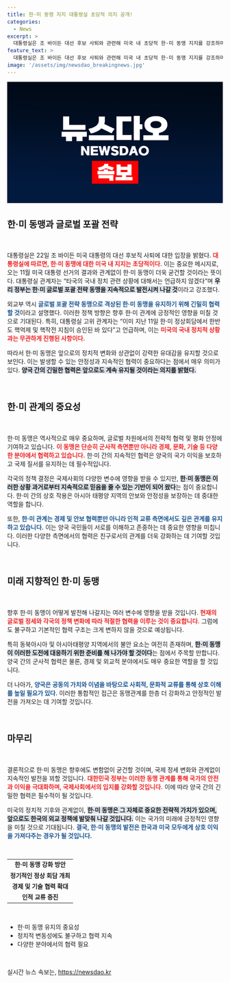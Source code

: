 ```yaml
---
title: 한·미 동맹 지지 대통령실 초당적 의지 공개!
categories:
  - News
excerpt: >
  대통령실은 조 바이든 대선 후보 사퇴와 관련해 미국 내 초당적 한·미 동맹 지지를 강조하며, 대선 결과와 관계없이 굳건한 동맹 관계를 유지할 것이라고 밝혔습니다.
feature_text: >
  대통령실은 조 바이든 대선 후보 사퇴와 관련해 미국 내 초당적 한·미 동맹 지지를 강조하며, 대선 결과와 관계없이 굳건한 동맹 관계를 유지할 것이라고 밝혔습니다.
image: '/assets/img/newsdao_breakingnews.jpg'
---
```


<p><img src="/assets/img/newsdao_breakingnews.jpg" alt="bookingtag 속보" /></p>

<h2 data-ke-size="size26">한·미 동맹과 글로벌 포괄 전략</h2>

<p data-ke-size="size16">&nbsp;</p>

<p>대통령실은 22일 조 바이든 미국 대통령의 대선 후보직 사퇴에 대한 입장을 밝혔다. <b><span style="color: #ee2323;">대통령실에 따르면, 한·미 동맹에 대한 미국 내 지지는 초당적이다.</span></b> 이는 중요한 메시지로, 오는 11월 미국 대통령 선거의 결과와 관계없이 한·미 동맹이 더욱 굳건할 것이라는 뜻이다. 대통령실 관계자는 “타국의 국내 정치 관련 상황에 대해서는 언급하지 않겠다”며 <b><span style="background-color: #21538527;">우리 정부는 한·미 글로벌 포괄 전략 동맹을 지속적으로 발전시켜 나갈 것</span></b>이라고 강조했다. </p>

<p>외교부 역시 <b><span style="color: #1a5490;">글로벌 포괄 전략 동맹으로 격상된 한·미 동맹을 유지하기 위해 긴밀히 협력할 것</span></b>이라고 설명했다. 이러한 정책 방향은 향후 한·미 관계에 긍정적인 영향을 미칠 것으로 기대된다. 특히, 대통령실 고위 관계자는 “이미 지난 11일 한·미 정상회담에서 한반도 핵억제 및 핵작전 지침이 승인된 바 있다”고 언급하며, 이는 <b><span style="color: #ee2323;">미국의 국내 정치적 상황과는 무관하게 진행된 사항이다.</span></b>  </p>

<p>따라서 한·미 동맹은 앞으로의 정치적 변화와 상관없이 강력한 유대감을 유지할 것으로 보인다. 이는 발생할 수 있는 안정성과 지속적인 협력이 중요하다는 점에서 매우 의미가 있다. <b><span style="background-color: #21538527;">양국 간의 긴밀한 협력은 앞으로도 계속 유지될 것이라는 의지를 밝혔다.</span></b> </p>

<p data-ke-size="size16">&nbsp;</p>

<h2 data-ke-size="size26">한·미 관계의 중요성</h2>

<p data-ke-size="size16">&nbsp;</p>

<p>한·미 동맹은 역사적으로 매우 중요하며, 글로벌 차원에서의 전략적 협력 및 평화 안정에 기여하고 있습니다. <b><span style="color: #ee2323;">이 동맹은 단순히 군사적 측면뿐만 아니라 경제, 문화, 기술 등 다양한 분야에서 협력하고 있습니다.</span></b> 한·미 간의 지속적인 협력은 양국의 국가 이익을 보호하고 국제 질서를 유지하는 데 필수적입니다. </p>

<p>각국의 정책 결정은 국제사회의 다양한 변수에 영향을 받을 수 있지만, <b><span style="background-color: #21538527;">한·미 동맹은 이러한 상황 과거로부터 지속적으로 믿음을 줄 수 있는 기반이 되어 왔다</span></b>는 점이 중요합니다. 한·미 간의 상호 작용은 아시아 태평양 지역의 안보와 안정성을 보장하는 데 중대한 역할을 합니다.</p>

<p>또한, <b><span style="color: #1a5490;">한·미 관계는 경제 및 안보 협력뿐만 아니라 인적 교류 측면에서도 깊은 관계를 유지하고 있습니다.</span></b> 이는 양국 국민들이 서로를 이해하고 존중하는 데 중요한 영향을 미칩니다. 이러한 다양한 측면에서의 협력은 친구로서의 관계를 더욱 강화하는 데 기여할 것입니다.</p>

<p data-ke-size="size16">&nbsp;</p>

<h2 data-ke-size="size26">미래 지향적인 한·미 동맹</h2>

<p data-ke-size="size16">&nbsp;</p>

<p>향후 한·미 동맹이 어떻게 발전해 나갈지는 여러 변수에 영향을 받을 것입니다. <b><span style="color: #ee2323;">현재의 글로벌 정세와 각국의 정책 변화에 따라 적절한 협력을 이루는 것이 중요합니다.</span></b> 그럼에도 불구하고 기본적인 협력 구조는 크게 변하지 않을 것으로 예상됩니다. </p>

<p>특히 동북아시아 및 아시아태평양 지역에서의 불안 요소는 여전히 존재하며, <b><span style="background-color: #21538527;">한·미 동맹이 이러한 도전에 대응하기 위한 준비를 해 나가야 할 것이다</span></b>는 점에서 주목할 만합니다. 양국 간의 군사적 협력은 물론, 경제 및 외교적 분야에서도 매우 중요한 역할을 할 것입니다. </p>

<p>더 나아가, <b><span style="color: #1a5490;">양국은 공동의 가치와 이념을 바탕으로 사회적, 문화적 교류를 통해 상호 이해를 높일 필요가 있다.</span></b> 이러한 통합적인 접근은 동맹관계를 한층 더 강화하고 안정적인 발전을 가져오는 데 기여할 것입니다. </p>

<p data-ke-size="size16">&nbsp;</p>

<h2 data-ke-size="size26">마무리</h2>

<p data-ke-size="size16">&nbsp;</p>

<p>결론적으로 한·미 동맹은 향후에도 변함없이 굳건할 것이며, 국제 정세 변화와 관계없이 지속적인 발전을 꾀할 것입니다. <b><span style="color: #ee2323;">대한민국 정부는 이러한 동맹 관계를 통해 국가의 안전과 이익을 극대화하며, 국제사회에서의 입지를 강화할 것입니다.</span></b> 이에 따라 양국 간의 긴밀한 협력은 필수적이 될 것입니다. </p>

<p>미국의 정치적 기후와 관계없이, <b><span style="background-color: #21538527;">한·미 동맹은 그 자체로 중요한 전략적 가치가 있으며, 앞으로도 한국의 외교 정책에 발맞춰 나갈 것입니다.</span></b> 이는 국가의 미래에 긍정적인 영향을 미칠 것으로 기대됩니다. <b><span style="color: #1a5490;">결국, 한·미 동맹의 발전은 한국과 미국 모두에게 상호 이익을 가져다주는 경우가 될 것입니다.</span></b> </p>

<p data-ke-size="size16">&nbsp;</p>

<table style="width:100%; border-collapse:collapse;">
  <tr>
    <td style="text-align: center; height: 17px;"><b>한·미 동맹 강화 방안</b></td>
  </tr>
  <tr>
    <td style="text-align: center; height: 17px;"><b>정기적인 정상 회담 개최</b></td>
  </tr>
  <tr>
    <td style="text-align: center; height: 17px;"><b>경제 및 기술 협력 확대</b></td>
  </tr>
  <tr>
    <td style="text-align: center; height: 17px;"><b>인적 교류 증진</b></td>
  </tr>
</table>

<p data-ke-size="size16">&nbsp;</p>

<ul>
  <li>한·미 동맹 유지의 중요성</li>
  <li>정치적 변동성에도 불구하고 협력 지속</li>
  <li>다양한 분야에서의 협력 필요</li>
</ul>

<p data-ke-size="size16">&nbsp;</p>
실시간 뉴스 속보는, <a href="https://newsdao.kr" rel="dofollow">https://newsdao.kr</a>


